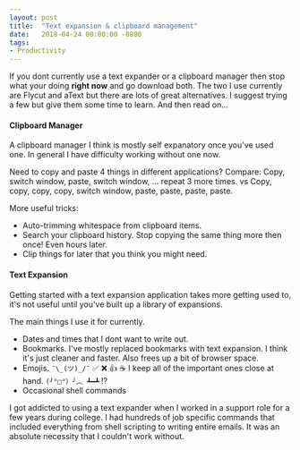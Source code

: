 ```yaml
---
layout: post
title:  "Text expansion & clipboard management"
date:   2018-04-24 00:00:00 -0800
tags:
- Productivity
---
```


If you dont currently use a text expander or a clipboard manager then stop what your doing **right now** and go download both. 
The two I use currently are Flycut and aText but there are lots of great alternatives. I suggest trying a few but give them some time to learn. 
And then read on... <!--more-->

#### Clipboard Manager
A clipboard manager I think is mostly self expanatory once you've used one. In general I have difficulty working without one now.

Need to copy and paste 4 things in different applications? Compare:
Copy, switch window, paste, switch window, ... repeat 3 more times.
vs 
Copy, copy, copy, copy, switch window, paste, paste, paste, paste.

More useful tricks: 
* Auto-trimming whitespace from clipboard items.
* Search your clipboard history. Stop copying the same thing more then once! Even hours later.
* Clip things for later that you think you might need.

#### Text Expansion
Getting started with a text expansion application takes more getting used to, it's not useful until you've built up a library of expansions. 

The main things I use it for currently. 
* Dates and times that I dont want to write out.
* Bookmarks. I've mostly replaced bookmarks with text expansion. I think it's just cleaner and faster. Also frees up a bit of browser space.
* Emojis. `¯\_(ツ)_/¯` ✅ ❌ 👍 ☕️ I keep all of the important ones close at hand. `(╯°□°）╯︵ ┻━┻` ⁉️
* Occasional shell commands

I got addicted to using a text expander when I worked in a support role for a few years during college. I had hundreds of job specific commands that included everything from shell scripting to writing entire emails. It was an absolute necessity that I couldn't work without.